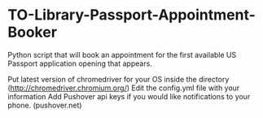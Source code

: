 # TO-Library-Passport-Appointment-Booker
Python script that will book an appointment for the first available US Passport application opening that appears.

Put latest version of chromedriver for your OS inside the directory (http://chromedriver.chromium.org/)
Edit the config.yml file with your information
Add Pushover api keys if you would like notifications to your phone. (pushover.net)
